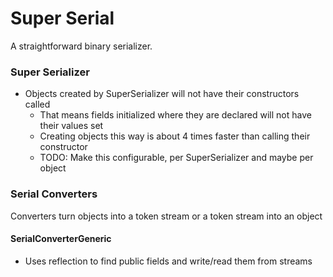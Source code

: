 # Super Serial
A straightforward binary serializer.

 
### Super Serializer
- Objects created by SuperSerializer will not have their constructors called
    - That means fields initialized where they are declared will not have their values set
    - Creating objects this way is about 4 times faster than calling their constructor
    - TODO: Make this configurable, per SuperSerializer and maybe per object

### Serial Converters
Converters turn objects into a token stream or a token stream into an object

#### SerialConverterGeneric
- Uses reflection to find public fields and write/read them from streams